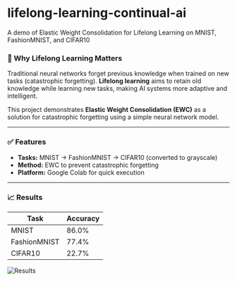 # lifelong-learning-continual-ai
A demo of Elastic Weight Consolidation for Lifelong Learning on MNIST, FashionMNIST, and CIFAR10

### 🧠 Why Lifelong Learning Matters
Traditional neural networks forget previous knowledge when trained on new tasks (catastrophic forgetting). **Lifelong learning** aims to retain old knowledge while learning new tasks, making AI systems more adaptive and intelligent.

This project demonstrates **Elastic Weight Consolidation (EWC)** as a solution for catastrophic forgetting using a simple neural network model.

---

### ✅ Features
- **Tasks:** MNIST → FashionMNIST → CIFAR10 (converted to grayscale)
- **Method:** EWC to prevent catastrophic forgetting
- **Platform:** Google Colab for quick execution

---

### 📈 Results
| Task       | Accuracy |
|------------|----------|
| MNIST      | 86.0%    |
| FashionMNIST | 77.4% |
| CIFAR10    | 22.7%    |

![Results](images/results_plot.png)
